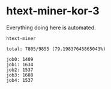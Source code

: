 # htext-miner-kor-3

Everything doing here is automated.

```
htext-miner

total: 7805/9855 (79.19837645865043%)

job0: 1409
job1: 1634
job2: 1537
job3: 1688
job4: 1537
```